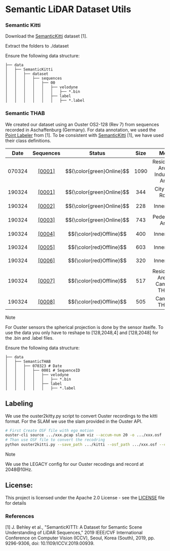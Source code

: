 # Semantic LiDAR Dataset Utils

### Semantic Kitti
Download the [SemanticKitti](http://www.semantic-kitti.org/) dataset [1].

Extract the folders to ./dataset

Ensure the following data structure:

```
├── data
│   ├── SemanticKitti
│   │   ├── dataset
│   │   │   ├── sequences
│   │   │   │   ├── 00
│   │   │   │   │   ├── velodyne
│   │   │   │   │   │   ├── *.bin
│   │   │   │   │   ├── label
│   │   │   │   │   │   ├── *.label
```


### Semantic THAB

We created our dataset using an Ouster OS2-128 (Rev 7) from sequences recorded in Aschaffenburg (Germany). 
For data annotation, we used the [Point Labeler](https://github.com/jbehley/point_labeler) from [1]. 
To be consistent with [SemanticKitti](http://www.semantic-kitti.org/) [1], we have used their class definitions.


| Date | Sequences |  Status    | Size | Meta | Split
|:----:|:---------:|:-------------:|:---------:|:------:|:------:|
| 070324    | [[0001]](https://drive.google.com/file/d/1v6ChrQ8eaOKVz2kEZmVoTz3aY2B46eN6/view?usp=sharing)    | $${\color{green}Online}$$ |  1090  | Residential Area / Industrial Area | Train
| 190324    | [[0001]](https://drive.google.com/file/d/1I69_bAd4E_1VeGDvnlf2HgxgVJnEhc3G/view?usp=sharing)    | $${\color{green}Online}$$ |  344   | City Ring Road                     | Train
| 190324    | [[0002]](https://drive.google.com/file/d/1fJ2uhToOQArDZW0wQcnDWeLQViExk7Zy/view?usp=sharing)    | $${\color{green}Online}$$ |  228   | Inner City                         | Train
| 190324    | [[0003]](https://drive.google.com/file/d/167E8YQWMhifcUOtMSgp-YpCiEAR72gJA/view?usp=sharing)    | $${\color{green}Online}$$ |  743   | Pedestrian Area                    | Train
| 190324    | [[0004]](https://de.wikipedia.org/wiki/HTTP_404)    | $${\color{red}Offline}$$  |  400   | Inner City                         | Train
| 190324    | [[0005]](https://de.wikipedia.org/wiki/HTTP_404)    | $${\color{red}Offline}$$  |  603   | Inner City                         | Test
| 190324    | [[0006]](https://de.wikipedia.org/wiki/HTTP_404)    | $${\color{red}Offline}$$  |  320   | Inner City                          | Test
| 190324    | [[0007]](https://de.wikipedia.org/wiki/HTTP_404)    | $${\color{red}Offline}$$  |  517   | Residential Area & Campus TH AB     | Test
| 190324    | [[0008]](https://de.wikipedia.org/wiki/HTTP_404)    | $${\color{red}Offline}$$  |  505   | Campus TH AB                        | Train

> [!NOTE]
> For Ouster sensors the spherical projection is done by the sensor itselfe. To use the data you only have to reshape to [128,2048,4] and [128,2048] for the .bin and .label files.

Ensure the following data structure:

```
├── data
│   ├── SemanticTHAB
│   │   ├── 070323 # Date
│   │   │   ├── 0001 # SequenceID
│   │   │   │   ├── velodyne
│   │   │   │   │   ├── *.bin
│   │   │   │   ├── label
│   │   │   │   │   ├── *.label

```
<a name="license"></a>

## Labeling
We use the ouster2kitty.py script to convert Ouster recordings to the kitti format. For the SLAM we use the slam provided in the Ouster API.
```bash
# First Create OSF file with ego motion
ouster-cli source .../xxx.pcap slam viz --accum-num 20 -o .../xxx.osf
# Than use OSF file to convert the recodring
python ouster2kitti.py --save_path .../kitti --osf_path .../xxx.osf --config_path .../xxx.json
```

> [!NOTE]
> We use the LEGACY config for our Ouster recodings and record at 2048@10Hz.


## License:
This project is licensed under the Apache 2.0 License - see the [LICENSE](LICENSE) file for details

### References
[1]   J. Behley et al., "SemanticKITTI: A Dataset for Semantic Scene Understanding of LiDAR Sequences," 2019 IEEE/CVF International Conference on Computer Vision (ICCV), Seoul, Korea (South), 2019, pp. 9296-9306, doi: 10.1109/ICCV.2019.00939.


